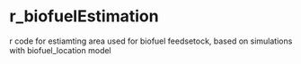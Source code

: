 # r_biofuelEstimation
r code for estiamting area used for biofuel feedsetock, based on simulations with biofuel_location model

